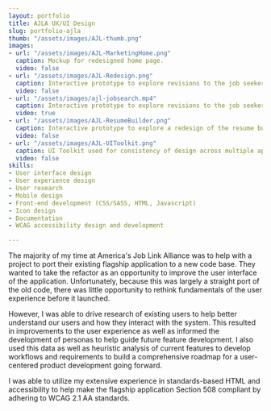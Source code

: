 ```yaml
---
layout: portfolio
title: AJLA UX/UI Design
slug: portfolio-ajla
thumb: "/assets/images/AJL-thumb.png"
images:
- url: "/assets/images/AJL-MarketingHome.png"
  caption: Mockup for redesigned home page.
  video: false
- url: "/assets/images/AJL-Redesign.png"
  caption: Interactive prototype to explore revisions to the job seeker user experience.
  video: false
- url: "/assets/images/ajl-jobsearch.mp4"
  caption: Interactive prototype to explore revisions to the job seeker user experience.
  video: true
- url: "/assets/images/AJL-ResumeBuilder.png"
  caption: Interactive prototype to explore a redesign of the resume builder.
  video: false
- url: "/assets/images/AJL-UIToolkit.png"
  caption: UI Toolkit used for consistency of design across multiple applications.
  video: false
skills:
- User interface design
- User experience design
- User research
- Mobile design
- Front-end development (CSS/SASS, HTML, Javascript)
- Icon design
- Documentation
- WCAG accessibility design and development

---
```

<p>The majority of my time at America's Job Link Alliance was to help with a project to port their existing flagship application to a new code base. They wanted to take the refactor as an opportunity to improve the user interface of the application. Unfortunately, because this was largely a straight port of the old code, there was little opportunity to rethink fundamentals of the user experience before it launched.</p>

<p>However, I was able to drive research of existing users to help better understand our users and how they interact with the system. This resulted in improvements to the user experience as well as informed the development of personas to help guide future feature development. I also used this data as well as heuristic analysis of current features to develop workflows and requirements to build a comprehensive roadmap for a user-centered product development going forward.</p>

<p>I was able to utilize my extensive experience in standards-based HTML and accessibility to help make the flagship application Section 508 compliant by adhering to WCAG 2.1 AA standards.</p>